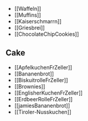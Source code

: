 * [[Waffeln]]
* [[Muffins]]
* [[Kaiserschmarrn]]
* [[Griesbrei]]
* [[ChocolateChipCookies]]

## Cake
* [[ApfelkuchenFrZeller]]
* [[Bananenbrot]]
* [[BiskuitrolleFrZeller]]
* [[Brownies]]
* [[EnglisherKuchenFrZeller]]
* [[ErdbeerRolleFrZeller]]
* [[jamiesBananenbrot]]
* [[Tiroler-Nusskuchen]]